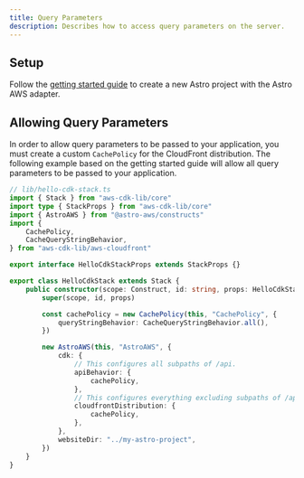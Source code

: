 ```yaml
---
title: Query Parameters
description: Describes how to access query parameters on the server.
---
```


## Setup

Follow the [getting started guide](/guides/01-getting-started) to create a new Astro project with the Astro AWS adapter.

## Allowing Query Parameters

In order to allow query parameters to be passed to your application, you must create a custom `CachePolicy` for the CloudFront distribution. The following example based on the getting started guide will allow all query parameters to be passed to your application.

```ts ins={16-18,21-31}
// lib/hello-cdk-stack.ts
import { Stack } from "aws-cdk-lib/core"
import type { StackProps } from "aws-cdk-lib/core"
import { AstroAWS } from "@astro-aws/constructs"
import {
	CachePolicy,
	CacheQueryStringBehavior,
} from "aws-cdk-lib/aws-cloudfront"

export interface HelloCdkStackProps extends StackProps {}

export class HelloCdkStack extends Stack {
	public constructor(scope: Construct, id: string, props: HelloCdkStackProps) {
		super(scope, id, props)

		const cachePolicy = new CachePolicy(this, "CachePolicy", {
			queryStringBehavior: CacheQueryStringBehavior.all(),
		})

		new AstroAWS(this, "AstroAWS", {
			cdk: {
				// This configures all subpaths of /api.
				apiBehavior: {
					cachePolicy,
				},
				// This configures everything excluding subpaths of /api.
				cloudfrontDistribution: {
					cachePolicy,
				},
			},
			websiteDir: "../my-astro-project",
		})
	}
}
```

```

```
